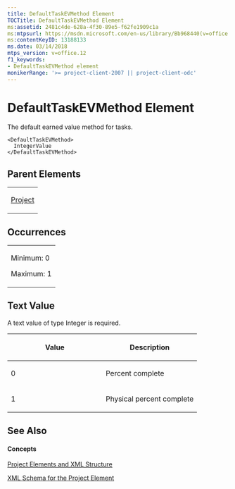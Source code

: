 ```yaml
---
title: DefaultTaskEVMethod Element
TOCTitle: DefaultTaskEVMethod Element
ms:assetid: 2481c4de-628a-4f30-89e5-f62fe1909c1a
ms:mtpsurl: https://msdn.microsoft.com/en-us/library/Bb968440(v=office.12)
ms:contentKeyID: 13188133
ms.date: 03/14/2018
mtps_version: v=office.12
f1_keywords:
- DefaultTaskEVMethod element
monikerRange: '>= project-client-2007 || project-client-odc'
---
```


# DefaultTaskEVMethod Element




The default earned value method for tasks.

    <DefaultTaskEVMethod>
      IntegerValue
    </DefaultTaskEVMethod>

## Parent Elements

<table>
<colgroup>
<col style="width: 100%" />
</colgroup>
<tbody>
<tr class="odd">
<td><p><a href="project-element.md">Project</a></p></td>
</tr>
</tbody>
</table>

## Occurrences

<table>
<colgroup>
<col style="width: 100%" />
</colgroup>
<tbody>
<tr class="odd">
<td><p>Minimum: 0</p>
<p>Maximum: 1</p></td>
</tr>
</tbody>
</table>

## Text Value

A text value of type Integer is required.

<table>
<colgroup>
<col style="width: 50%" />
<col style="width: 50%" />
</colgroup>
<thead>
<tr class="header">
<th><p>Value</p></th>
<th><p>Description</p></th>
</tr>
</thead>
<tbody>
<tr class="odd">
<td><p>0</p></td>
<td><p>Percent complete</p></td>
</tr>
<tr class="even">
<td><p>1</p></td>
<td><p>Physical percent complete</p></td>
</tr>
</tbody>
</table>

## See Also

#### Concepts

[Project Elements and XML Structure](project-elements-and-xml-structure.md)

[XML Schema for the Project Element](xml-schema-for-the-project-element.md)

